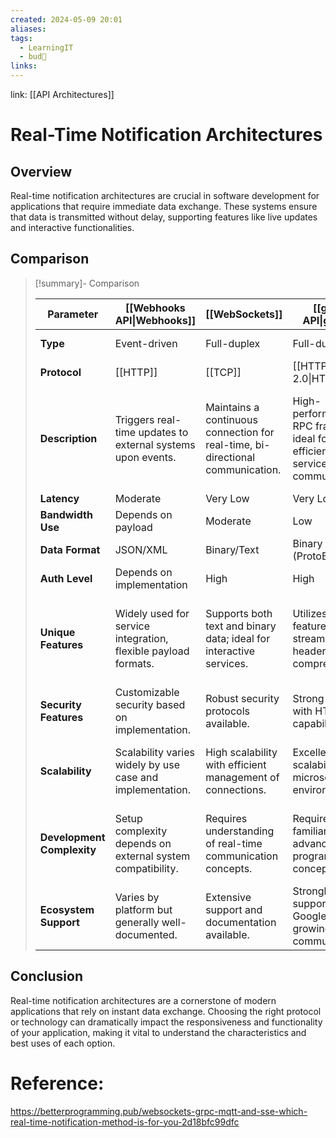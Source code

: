 ```yaml
---
created: 2024-05-09 20:01
aliases: 
tags:
  - LearningIT
  - bud🌿
links:
---
```


link: [[API Architectures]]

# Real-Time Notification Architectures

## Overview

Real-time notification architectures are crucial in software development for applications that require immediate data exchange. These systems ensure that data is transmitted without delay, supporting features like live updates and interactive functionalities.

## Comparison

> [!summary]- Comparison
> 
> | Parameter                  | [[Webhooks API\|Webhooks]]                                     | [[WebSockets]]                                                                 | [[gRPC API\|gRPC]]                                                              | SSE                                                                           | MQTT                                                                                  |
> | -------------------------- | -------------------------------------------------------------- | ------------------------------------------------------------------------------ | ------------------------------------------------------------------------------- | ----------------------------------------------------------------------------- | ------------------------------------------------------------------------------------- |
> | **Type**                   | Event-driven                                                   | Full-duplex                                                                    | Full-duplex                                                                     | Half-duplex                                                                   | Publish-Subscribe                                                                     |
> | **Protocol**               | [[HTTP]]                                                       | [[TCP]]                                                                        | [[HTTP 2.0\|HTTP/2.0]]                                                          | [[HTTP]]                                                                      | [[TCP]]                                                                               |
> | **Description**            | Triggers real-time updates to external systems upon events.    | Maintains a continuous connection for real-time, bi-directional communication. | High-performance RPC framework ideal for efficient inter-service communication. | Server pushes updates to clients, primarily used for one-way data flow.       | Lightweight messaging protocol designed for low-bandwidth, high-latency environments. |
> | **Latency**                | Moderate                                                       | Very Low                                                                       | Very Low                                                                        | Low                                                                           | Moderate                                                                              |
> | **Bandwidth Use**          | Depends on payload                                             | Moderate                                                                       | Low                                                                             | Low                                                                           | Very Low                                                                              |
> | **Data Format**            | JSON/XML                                                       | Binary/Text                                                                    | Binary (ProtoBuf)                                                               | Text                                                                          | Binary                                                                                |
> | **Auth Level**             | Depends on implementation                                      | High                                                                           | High                                                                            | Moderate                                                                      | High                                                                                  |
> | **Unique Features**        | Widely used for service integration, flexible payload formats. | Supports both text and binary data; ideal for interactive services.            | Utilizes HTTP/2 features like streaming and header compression.                 | Simple implementation, uses standard HTTP; mainly for unidirectional updates. | Excellent for IoT with intermittent connectivity and network constraints.             |
> | **Security Features**      | Customizable security based on implementation.                 | Robust security protocols available.                                           | Strong security with HTTP/2 capabilities.                                       | Basic HTTP security features.                                                 | Advanced security with low overhead.                                                  |
> | **Scalability**            | Scalability varies widely by use case and implementation.      | High scalability with efficient management of connections.                     | Excellent scalability in microservices environments.                            | Good for simple scalable updates without heavy data exchange.                 | Highly scalable, especially in distributed environments.                              |
> | **Development Complexity** | Setup complexity depends on external system compatibility.     | Requires understanding of real-time communication concepts.                    | Requires familiarity with advanced programming concepts.                        | Easier to implement with fewer moving parts.                                  | Requires knowledge of IoT protocols and connectivity challenges.                      |
> | **Ecosystem Support**      | Varies by platform but generally well-documented.              | Extensive support and documentation available.                                 | Strongly supported by Google and a growing community.                           | Good support and widely understood.                                           | Supported by a strong IoT development community.                                      |
> 

## Conclusion

Real-time notification architectures are a cornerstone of modern applications that rely on instant data exchange. Choosing the right protocol or technology can dramatically impact the responsiveness and functionality of your application, making it vital to understand the characteristics and best uses of each option.


# Reference:

https://betterprogramming.pub/websockets-grpc-mqtt-and-sse-which-real-time-notification-method-is-for-you-2d18bfc99dfc
